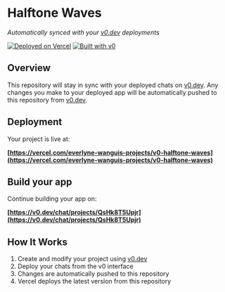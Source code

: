 # Halftone Waves

*Automatically synced with your [v0.dev](https://v0.dev) deployments*

[![Deployed on Vercel](https://img.shields.io/badge/Deployed%20on-Vercel-black?style=for-the-badge&logo=vercel)](https://vercel.com/everlyne-wanguis-projects/v0-halftone-waves)
[![Built with v0](https://img.shields.io/badge/Built%20with-v0.dev-black?style=for-the-badge)](https://v0.dev/chat/projects/QsHk8T5Upjr)

## Overview

This repository will stay in sync with your deployed chats on [v0.dev](https://v0.dev).
Any changes you make to your deployed app will be automatically pushed to this repository from [v0.dev](https://v0.dev).

## Deployment

Your project is live at:

**[https://vercel.com/everlyne-wanguis-projects/v0-halftone-waves](https://vercel.com/everlyne-wanguis-projects/v0-halftone-waves)**

## Build your app

Continue building your app on:

**[https://v0.dev/chat/projects/QsHk8T5Upjr](https://v0.dev/chat/projects/QsHk8T5Upjr)**

## How It Works

1. Create and modify your project using [v0.dev](https://v0.dev)
2. Deploy your chats from the v0 interface
3. Changes are automatically pushed to this repository
4. Vercel deploys the latest version from this repository